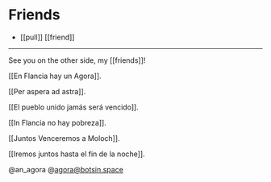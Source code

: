 # Friends

- [[pull]] [[friend]]

---

See you on the other side, my [[friends]]!

[[En Flancia hay un Agora]]. 

[[Per aspera ad astra]]. 

[[El pueblo unido jamás será vencido]]. 

[[In Flancia no hay pobreza]].

[[Juntos Venceremos a Moloch]].

[[Iremos juntos hasta el fin de la noche]].

@an_agora @agora@botsin.space